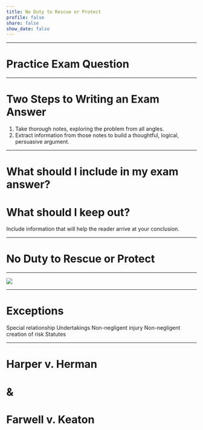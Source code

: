 ```yaml
---
title: No Duty to Rescue or Protect
profile: false
share: false
show_date: false
---
```




---

# Practice Exam Question

---

# Two Steps to Writing an Exam Answer

1. Take thorough notes, exploring the problem from all angles.
2. Extract information from those notes to build a thoughtful, logical, persuasive argument.

---

# What should I include in my exam answer?
# What should I keep out?

Include information that will help the reader arrive at your conclusion.

---

# No Duty to Rescue or Protect

---


![](images/no_duty.jpeg)

---

# Exceptions
Special relationship
Undertakings
Non-negligent injury
Non-negligent creation of risk
Statutes

---

# Harper v. Herman
# &
# Farwell v. Keaton